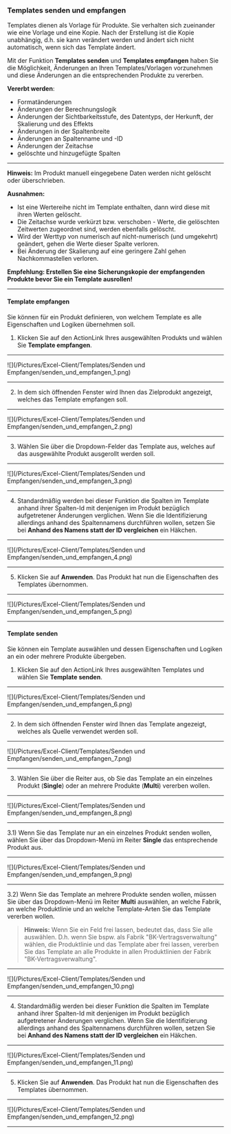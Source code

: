 ### Templates senden und empfangen

Templates dienen als Vorlage für Produkte. Sie verhalten sich zueinander wie eine Vorlage und eine Kopie. Nach der Erstellung ist die Kopie unabhängig, d.h. sie kann verändert werden und ändert sich nicht automatisch, wenn sich das Template ändert. 

Mit der Funktion **Templates senden** und **Templates empfangen** haben Sie die Möglichkeit, Änderungen an Ihren Templates/Vorlagen vorzunehmen und diese Änderungen an die entsprechenden Produkte zu vererben.

**Vererbt werden**:

* Formatänderungen
* Änderungen der Berechnungslogik
* Änderungen der Sichtbarkeitsstufe, des Datentyps, der Herkunft, der Skalierung und des Effekts
* Änderungen in der Spaltenbreite
* Änderungen an Spaltenname und -ID
* Änderungen der Zeitachse
* gelöschte und hinzugefügte Spalten

---
**Hinweis:** Im Produkt manuell eingegebene Daten werden nicht gelöscht oder überschrieben.

**Ausnahmen:**
* Ist eine Wertereihe nicht im Template enthalten, dann wird diese mit ihren Werten gelöscht.
* Die Zeitachse wurde verkürzt bzw. verschoben - Werte, die gelöschten Zeitwerten zugeordnet sind, werden ebenfalls gelöscht.
* Wird der Werttyp von numerisch auf nicht-numerisch (und umgekehrt) geändert, gehen die Werte dieser Spalte verloren.
* Bei Änderung der Skalierung auf eine geringere Zahl gehen Nachkommastellen verloren.

**Empfehlung: Erstellen Sie eine Sicherungskopie der empfangenden Produkte bevor Sie ein Template ausrollen!**

---

#### Template empfangen

Sie können für ein Produkt definieren, von welchem Template es alle Eigenschaften und Logiken übernehmen soll.

1) Klicken Sie auf den ActionLink Ihres ausgewählten Produkts und wählen Sie **Template empfangen**.

---
![](/Pictures/Excel-Client/Templates/Senden und Empfangen/senden_und_empfangen_1.png)

---

2) In dem sich öffnenden Fenster wird Ihnen das Zielprodukt angezeigt, welches das Template empfangen soll.

---
![](/Pictures/Excel-Client/Templates/Senden und Empfangen/senden_und_empfangen_2.png)

---

3) Wählen Sie über die Dropdown-Felder das Template aus, welches auf das ausgewählte Produkt ausgerollt werden soll.

---
![](/Pictures/Excel-Client/Templates/Senden und Empfangen/senden_und_empfangen_3.png)

---

4) Standardmäßig werden bei dieser Funktion die Spalten im Template anhand ihrer Spalten-Id mit denjenigen im Produkt bezüglich aufgetretener Änderungen verglichen. Wenn Sie die Identifizierung allerdings anhand des Spaltennamens durchführen wollen, setzen Sie bei **Anhand des Namens statt der ID vergleichen** ein Häkchen.

---
![](/Pictures/Excel-Client/Templates/Senden und Empfangen/senden_und_empfangen_4.png)

---

5) Klicken Sie auf **Anwenden**. Das Produkt hat nun die Eigenschaften des Templates übernommen.

---
![](/Pictures/Excel-Client/Templates/Senden und Empfangen/senden_und_empfangen_5.png)

---

#### Template senden

Sie können ein Template auswählen und dessen Eigenschaften und Logiken an ein oder mehrere Produkte übergeben.

1) Klicken Sie auf den ActionLink Ihres ausgewählten Templates und wählen Sie **Template senden**.

---
![](/Pictures/Excel-Client/Templates/Senden und Empfangen/senden_und_empfangen_6.png)

---

2) In dem sich öffnenden Fenster wird Ihnen das Template angezeigt, welches als Quelle verwendet werden soll.

---
![](/Pictures/Excel-Client/Templates/Senden und Empfangen/senden_und_empfangen_7.png)

---

3) Wählen Sie über die Reiter aus, ob Sie das Template an ein einzelnes Produkt (**Single**) oder an mehrere Produkte (**Multi**) vererben wollen.

---
![](/Pictures/Excel-Client/Templates/Senden und Empfangen/senden_und_empfangen_8.png)

---

3.1) Wenn Sie das Template nur an ein einzelnes Produkt senden wollen, wählen Sie über das Dropdown-Menü im Reiter **Single** das entsprechende Produkt aus.

---
![](/Pictures/Excel-Client/Templates/Senden und Empfangen/senden_und_empfangen_9.png)

---

3.2) Wenn Sie das Template an mehrere Produkte senden wollen, müssen Sie über das Dropdown-Menü im Reiter **Multi** auswählen, an welche Fabrik, an welche Produktlinie und an welche Template-Arten Sie das Template vererben wollen.

> **Hinweis:** Wenn Sie ein Feld frei lassen, bedeutet das, dass Sie alle auswählen. D.h. wenn Sie bspw. als Fabrik "BK-Vertragsverwaltung" wählen, die Produktlinie und das Template aber frei lassen, vererben Sie das Template an alle Produkte in allen Produktlinien der Fabrik "BK-Vertragsverwaltung".

---
![](/Pictures/Excel-Client/Templates/Senden und Empfangen/senden_und_empfangen_10.png)

---

4) Standardmäßig werden bei dieser Funktion die Spalten im Template anhand ihrer Spalten-Id mit denjenigen im Produkt bezüglich aufgetretener Änderungen verglichen. Wenn Sie die Identifizierung allerdings anhand des Spaltennamens durchführen wollen, setzen Sie bei **Anhand des Namens statt der ID vergleichen** ein Häkchen.

---
![](/Pictures/Excel-Client/Templates/Senden und Empfangen/senden_und_empfangen_11.png)

---

5) Klicken Sie auf **Anwenden**. Das Produkt hat nun die Eigenschaften des Templates übernommen.

---
![](/Pictures/Excel-Client/Templates/Senden und Empfangen/senden_und_empfangen_12.png)

---
